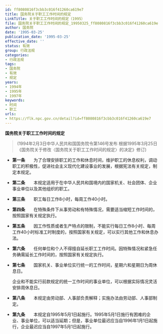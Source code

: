 ```yaml
---
id: ff8080816f3cbb3c016f41260ca619e7
title: 国务院关于职工工作时间的规定
LinkTitle: 关于职工工作时间的规定（1995）
file: 国务院关于职工工作时间的规定_19950325_ff8080816f3cbb3c016f41260ca619e7.docx
author: 国务院
date: '1995-03-25'
publication_date: '1995-03-25'
effective_date: ''
status: 有效
group: 行政法规
categories:
- 行政法规
tags:
- 国务院
- 有效
- 规定
years:
- 1994年
- 1995年
- 1997年
keywords:
- 时间
- 职工
urls:
- https://flk.npc.gov.cn/detail?id=ff8080816f3cbb3c016f41260ca619e7
---
```


**国务院关于职工工作时间的规定**

> (1994年2月3日中华人民共和国国务院令第146号发布 根据1995年3月25日《国务院关于修改〈国务院关于职工工作时间的规定〉的决定》修订)

- **第一条**　　为了合理安排职工的工作和休息时间，维护职工的休息权利，调动职工的积极性，促进社会主义现代化建设事业的发展，根据宪法有关规定，制定本规定。

- **第二条**　　本规定适用于在中华人民共和国境内的国家机关、社会团体、企业事业单位以及其他组织的职工。

- **第三条**　　职工每日工作8小时，每周工作40小时。

- **第四条**　　在特殊条件下从事劳动和有特殊情况，需要适当缩短工作时间的，按照国家有关规定执行。

- **第五条**　　因工作性质或者生产特点的限制，不能实行每日工作8小时、每周工作40小时标准工时制度的，按照国家有关规定，可以实行其他工作和休息办法。

- **第六条**　　任何单位和个人不得擅自延长职工工作时间。因特殊情况和紧急任务确需延长工作时间的，按照国家有关规定执行。

- **第七条**　　国家机关、事业单位实行统一的工作时间，星期六和星期日为周休息日。

  企业和不能实行前款规定的统一工作时间的事业单位，可以根据实际情况灵活安排周休息日。

- **第八条**　　本规定由劳动部、人事部负责解释；实施办法由劳动部、人事部制定。

- **第九条**　　本规定自1995年5月1日起施行。1995年5月1日施行有困难的企业、事业单位，可以适当延期；但是，事业单位最迟应当自1996年1月1日起施行，企业最迟应当自1997年5月1日起施行。

